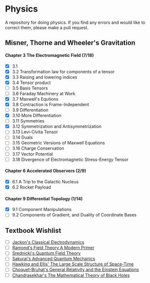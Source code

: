 # Physics
A repository for doing physics. If you find any errors and would like to correct
them, please make a pull request.
## Misner, Thorne and Wheeler's Gravitation
#### Chapter 3 The Electromagnetic Field (7/18)
- [x] 3.1
- [x] 3.2 Transformation law for components of a tensor
- [x] 3.3 Raising and lowering indices
- [x] 3.4 Tensor product
- [ ] 3.5 Basis Tensors
- [ ] 3.6 Faraday Machinery at Work
- [x] 3.7 Maxwell's Equtions
- [x] 3.8 Contraction is Frame-Independent
- [ ] 3.9 Differentiation
- [x] 3.10 More Differentiation
- [ ] 3.11 Symmetries
- [x] 3.12 Symmetrization and Antisymmetrization
- [ ] 3.13 Levi-Civita Tensor
- [ ] 3.14 Duals
- [ ] 3.15 Geometric Versions of Maxwell Equations
- [ ] 3.16 Charge Conservation
- [ ] 3.17 Vector Potential
- [ ] 3.18 Divergence of Electromagnetic Stress-Energy Tensor
#### Chapter 6 Accelerated Observers (2/9) 
- [x] 6.1 A Trip to the Galactic Nucleus
- [x] 6.2 Rocket Payload
#### Chapter 9 Differential Topology (1/14)
- [x] 9.1 Component Manipulations
- [ ] 9.2 Components of Gradient, and Duality of Coordinate Bases

## Textbook Wishlist
- [ ] [Jackon's Classical Electrodynamics](http://www.fulviofrisone.com/attachments/article/475/Jackson%20J%20D%20Classical%20Electrodynamics%20(Wiley,%201962)(T)(656S).pdf)
- [ ] [Ramond's Field Theory A Modern Primer](http://gr.xjtu.edu.cn/c/document_library/get_file?p_l_id=21699&folderId=2383653&name=DLFE-82651.pdf)
- [ ] [Srednicki's Quantum Field Theory](https://web.physics.ucsb.edu/~mark/ms-qft-DRAFT.pdf)
- [ ] [Sakurai's Advanced Quantum Mechanics](https://www.fisica.net/ebooks/quantica/Advanced%20Quantum%20Mechanics.pdf)
- [ ] [Hawking and Ellis' The Large Scale Structure of Space-Time](https://yale.learningu.org/download/2edd46dc-7ff5-4084-8161-5b5328974fa0/E2143_The%20Large-Scale%20Structure%20of%20Spacetime%20(1973)%20-%20Hawking,%20Ellis.pdf)
- [ ] [Choquet-Bruhat's General Relativity and the Einstein Equations](https://www.amazon.ca/Relativity-Einstein-Equations-Mathematical-Monographs/dp/0199230722)
- [ ] [Chandrasekhar's The Mathematical Theory of Black Holes](https://www.amazon.ca/Mathematical-Theory-International-Monographs-Physics/dp/0198512910/ref=sr_1_1?dchild=1&keywords=The+Mathematical+Theory+of+Black+Holes&qid=1620669383&s=books&sr=1-1)

